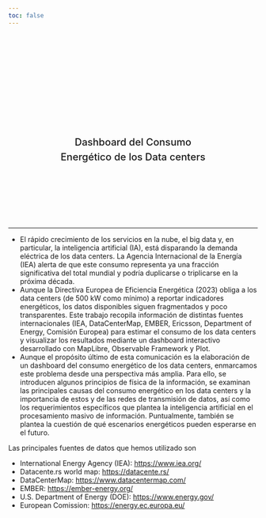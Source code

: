 ```yaml
---
toc: false
---
```


<div class="hero">
  <h1>DataCentersEnergyMap</h1>
  <h2>Dashboard del Consumo Energético de los Data centers</h2>
</div>

<!-- <div class="grid grid-cols-2" style="grid-auto-rows: 504px;">
  <div class="card">${
    resize((width) => Plot.plot({
      title: "Your awesomeness over time 🚀",
      subtitle: "Up and to the right!",
      width,
      y: {grid: true, label: "Awesomeness"},
      marks: [
        Plot.ruleY([0]),
        Plot.lineY(aapl, {x: "Date", y: "Close", tip: true})
      ]
    }))
  }</div>
  <div class="card">${
    resize((width) => Plot.plot({
      title: "How big are penguins, anyway? 🐧",
      width,
      grid: true,
      x: {label: "Body mass (g)"},
      y: {label: "Flipper length (mm)"},
      color: {legend: true},
      marks: [
        Plot.linearRegressionY(penguins, {x: "body_mass_g", y: "flipper_length_mm", stroke: "species"}),
        Plot.dot(penguins, {x: "body_mass_g", y: "flipper_length_mm", stroke: "species", tip: true})
      ]
    }))
  }</div>
</div>
 -->
---

- El rápido crecimiento de los servicios en la nube, el big data y, en particular, la inteligencia artificial (IA), está disparando la demanda eléctrica de los data centers. La Agencia Internacional de la Energía (IEA) alerta de que este consumo representa ya una fracción significativa del total mundial y podría duplicarse o triplicarse en la próxima década.
- Aunque la Directiva Europea de Eficiencia Energética (2023) obliga a los data centers (de 500 kW como mínimo) a reportar indicadores energéticos, los datos disponibles siguen fragmentados y poco transparentes. Este trabajo recopila información de distintas fuentes internacionales (IEA, DataCenterMap, EMBER, Ericsson, Department of Energy, Comisión Europea) para estimar el consumo de los data centers y visualizar los resultados mediante un dashboard interactivo desarrollado con MapLibre, Observable Framework y Plot. 
- Aunque el propósito último de esta comunicación es la elaboración de un dashboard del consumo energético de los data centers, enmarcamos este problema desde una perspectiva más amplia. Para ello, se introducen algunos principios de física de la información, se examinan las principales causas del consumo energético en los data centers y la importancia de estos y de las redes de transmisión de datos, así como los requerimientos específicos que plantea la inteligencia artificial en el procesamiento masivo de información. Puntualmente, también se plantea la cuestión de qué escenarios energéticos pueden esperarse en el futuro.


Las principales fuentes de datos que hemos utilizado son 

- International Energy Agency (IEA): https://www.iea.org/
- Datacente.rs world map: https://datacente.rs/
- DataCenterMap: https://www.datacentermap.com/
- EMBER: https://ember-energy.org/
- U.S. Department of Energy (DOE): https://www.energy.gov/
- European Comission: https://energy.ec.europa.eu/



<!-- ## Next steps

Here are some ideas of things you could try…
 -->
<!-- <div class="grid grid-cols-4">
  <div class="card">
    Chart your own data using <a href="https://observablehq.com/framework/lib/plot"><code>Plot</code></a> and <a href="https://observablehq.com/framework/files"><code>FileAttachment</code></a>. Make it responsive using <a href="https://observablehq.com/framework/javascript#resize(render)"><code>resize</code></a>.
  </div>
  <div class="card">
    Create a <a href="https://observablehq.com/framework/project-structure">new page</a> by adding a Markdown file (<code>whatever.md</code>) to the <code>src</code> folder.
  </div>
  <div class="card">
    Add a drop-down menu using <a href="https://observablehq.com/framework/inputs/select"><code>Inputs.select</code></a> and use it to filter the data shown in a chart.
  </div>
  <div class="card">
    Write a <a href="https://observablehq.com/framework/loaders">data loader</a> that queries a local database or API, generating a data snapshot on build.
  </div>
  <div class="card">
    Import a <a href="https://observablehq.com/framework/imports">recommended library</a> from npm, such as <a href="https://observablehq.com/framework/lib/leaflet">Leaflet</a>, <a href="https://observablehq.com/framework/lib/dot">GraphViz</a>, <a href="https://observablehq.com/framework/lib/tex">TeX</a>, or <a href="https://observablehq.com/framework/lib/duckdb">DuckDB</a>.
  </div>
  <div class="card">
    Ask for help, or share your work or ideas, on our <a href="https://github.com/observablehq/framework/discussions">GitHub discussions</a>.
  </div>
  <div class="card">
    Visit <a href="https://github.com/observablehq/framework">Framework on GitHub</a> and give us a star. Or file an issue if you’ve found a bug!
  </div>
</div>
 -->
<style>

.hero {
  display: flex;
  flex-direction: column;
  align-items: center;
  font-family: var(--sans-serif);
  margin: 4rem 0 8rem;
  text-wrap: balance;
  text-align: center;
}

.hero h1 {
  margin: 1rem 0;
  padding: 1rem 0;
  max-width: none;
  font-size: 14vw;
  font-weight: 900;
  line-height: 1;
  background: linear-gradient(30deg, var(--theme-foreground-focus), currentColor);
  -webkit-background-clip: text;
  -webkit-text-fill-color: transparent;
  background-clip: text;
}

.hero h2 {
  margin: 0;
  max-width: 34em;
  font-size: 20px;
  font-style: initial;
  font-weight: 500;
  line-height: 1.5;
  color: var(--theme-foreground-muted);
}

@media (min-width: 640px) {
  .hero h1 {
    font-size: 90px;
  }
}

</style>
